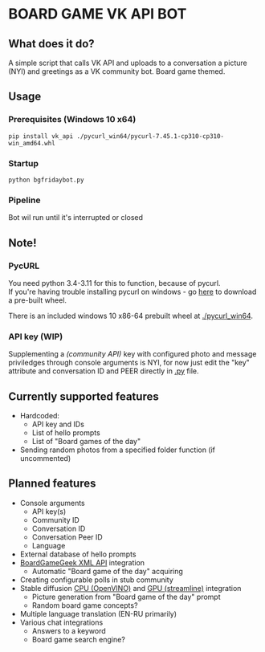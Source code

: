 # BOARD GAME VK API BOT

## What does it do?
A simple script that calls VK API and uploads to a conversation a picture (NYI) and greetings as a VK community bot.
Board game themed.

## Usage


### Prerequisites (Windows 10 x64)
```
pip install vk_api ./pycurl_win64/pycurl-7.45.1-cp310-cp310-win_amd64.whl
```
### Startup
```
python bgfridaybot.py
```
### Pipeline
Bot wil run until it's interrupted or closed

## Note!

### PycURL
You need python 3.4-3.11 for this to function, because of pycurl.    
If you're having trouble installing pycurl on windows - go [here]( https://www.lfd.uci.edu/~gohlke/pythonlibs/#pycurl)
to download a pre-built wheel.

There is an included windows 10 x86-64 prebuilt wheel at [./pycurl_win64](pycurl_win64/pycurl-7.45.1-cp310-cp310-win_amd64.whl).

### API key (WIP)
Supplementing a *(community API)* key with configured photo and message priviledges through console arguments is NYI, for now just edit the "key" attribute and conversation ID and PEER directly in [.py](bgfridaybot.py) file.

## Currently supported features
- Hardcoded: 
  - API key and IDs
  - List of hello prompts
  - List of "Board games of the day"
- Sending random photos from a specified folder function (if uncommented)

## Planned features
- Console arguments
  - API key(s)
  - Community ID
  - Conversation ID
  - Conversation Peer ID
  - Language
- External database of hello prompts
- [BoardGameGeek XML API](https://boardgamegeek.com/wiki/page/BGG_XML_API#) integration
  - Automatic "Board game of the day" acquiring
- Creating configurable polls in stub community
- Stable diffusion [CPU (OpenVINO)](https://github.com/bes-dev/stable_diffusion.openvino) and [GPU (streamline)](https://github.com/CompVis/stable-diffusion) integration 
  - Picture generation from "Board game of the day" prompt
  - Random board game concepts?
- Multiple language translation (EN-RU primarily)
- Various chat integrations
  - Answers to a keyword
  - Board game search engine?